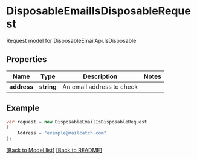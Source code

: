 
# DisposableEmailIsDisposableRequest

Request model for DisposableEmailApi.IsDisposable

## Properties

Name | Type | Description  | Notes
------------- | ------------- | ------------- | -------------
**address** |**string**|An email address to check |

## Example
```csharp
var request = new DisposableEmailIsDisposableRequest
{ 
    Address = "example@mailcatch.com"
};
```

[[Back to Model list]](Models.md) [[Back to README]](README.md)

